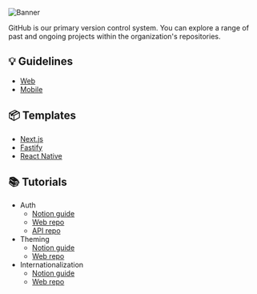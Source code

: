 ![Banner](https://github.com/user-attachments/assets/4028f3af-2718-4dca-81a6-b2500bc22d65)

GitHub is our primary version control system. You can explore a range of past and ongoing projects within the organization's repositories.

## 💡 Guidelines
- [Web](https://www.notion.so/lumitech/Web-Guidelines-5a622d0c4d4d44bfb8b41a5fbbfd6e35)
- [Mobile](https://www.notion.so/lumitech/Mobile-Guidelines-1132b58051d580f48193c7733be48ac3)

## 📦 Templates
- [Next.js](https://github.com/lumitech-co/lumitech-react-nextjs-template)
- [Fastify](https://github.com/lumitech-co/lumitech-api-template-fastify)
- [React Native](https://github.com/lumitech-co/lumitech-react-native-template)

## 📚 Tutorials
- Auth
  - [Notion guide](https://www.notion.so/lumitech/Auth-1062b58051d580e9a2a7d8d34e994f02?pvs=4)
  - [Web repo](https://github.com/lumitech-co/auth-tutorial)
  - [API repo](https://github.com/lumitech-co/auth-api-tutorial)
- Theming
  - [Notion guide](https://github.com/lumitech-co/theming-tutorial)
  - [Web repo](https://github.com/lumitech-co/theming-tutorial)
- Internationalization
  - [Notion guide](https://github.com/lumitech-co/internationalization-tutorial)
  - [Web repo](https://github.com/lumitech-co/internationalization-tutorial)
